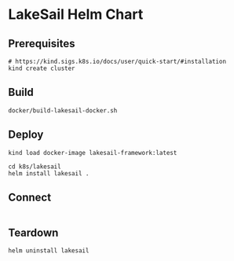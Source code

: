 # LakeSail Helm Chart

## Prerequisites

```shell
# https://kind.sigs.k8s.io/docs/user/quick-start/#installation
kind create cluster
```

## Build

```shell
docker/build-lakesail-docker.sh
```

## Deploy

```shell
kind load docker-image lakesail-framework:latest

cd k8s/lakesail
helm install lakesail .
```

## Connect

```shell

```

## Teardown

```shell
helm uninstall lakesail
```